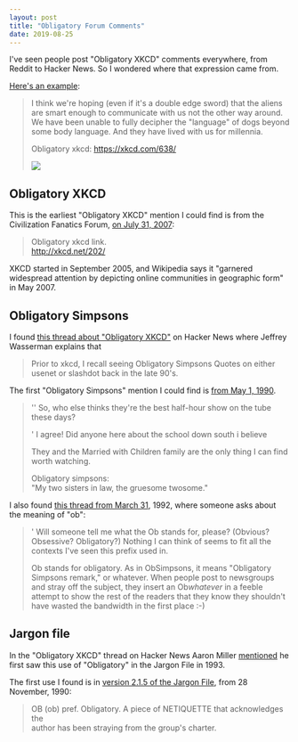 ```yaml
---
layout: post
title: "Obligatory Forum Comments"
date: 2019-08-25
---
```


I've seen people post "Obligatory XKCD" comments everywhere, from Reddit to Hacker News. So I wondered where that expression came from.

[Here's an example](https://news.ycombinator.com/item?id=20737377):

> I think we're hoping (even if it's a double edge sword) that the aliens are smart enough to communicate with us not the other way around. We have been unable to fully decipher the "language" of dogs beyond some body language. And they have lived with us for millennia.  
>
> Obligatory xkcd: https://xkcd.com/638/
>
> <img src="https://imgs.xkcd.com/comics/the_search.png"/>

## Obligatory XKCD

This is the earliest "Obligatory XKCD" mention I could find is from the Civilization Fanatics Forum, [on July 31, 2007](https://forums.civfanatics.com/threads/simpsons-intro-like-civ-iv-intro.234910/):

> Obligatory xkcd link.  
> http://xkcd.net/202/

XKCD started in September 2005, and Wikipedia says it "garnered widespread attention by depicting online communities in geographic form" in May 2007.

## Obligatory Simpsons

I found [this thread about "Obligatory XKCD"](https://news.ycombinator.com/item?id=12901286) on Hacker News where Jeffrey Wasserman explains that

> Prior to xkcd, I recall seeing Obligatory Simpsons Quotes on either usenet or slashdot back in the late 90's.

The first "Obligatory Simpsons" mention I could find is [from May 1, 1990](https://groups.google.com/forum/#!search/%22obligatory$20simpsons%22$20before$3A1993$2F01$2F01%7Csort:relevance/alt.tv.simpsons/nUnofR-SekE/QsD0aE1ACBYJ).

> '' So, who else thinks they're the best half-hour show on the tube these days?  
>
> ' I agree!  Did anyone here about the school down south i believe  
>
> They and the Married with Children family are the only thing I can find worth watching.  
>
> Obligatory simpsons:  
> "My two sisters in law, the gruesome twosome."

I also found [this thread from March 31](https://groups.google.com/d/msg/alt.tv.simpsons/GPlXTwRTXdA/sQDpyNnHBgMJ), 1992, where someone asks about the meaning of "ob":

> ' Will someone tell me what the Ob stands for, please?  (Obvious?  Obsessive?  Obligatory?)  Nothing I can think of seems to fit all the contexts I've seen this prefix used
in.  
>
> Ob stands for obligatory. As in ObSimpsons, it means "Obligatory Simpsons remark," or whatever. When people post to newsgroups and stray off the subject, they insert an Ob*whatever* in a feeble attempt to show the rest of the readers that they know they shouldn't have wasted the bandwidth in the first place :-)

## Jargon file

In the "Obligatory XKCD" thread on Hacker News Aaron Miller [mentioned](https://news.ycombinator.com/item?id=12902454) he first saw this use of "Obligatory" in the Jargon File in 1993.

The first use I found is in [version 2.1.5 of the Jargon File](http://www.catb.org/jargon/oldversions/jarg215.txt), from 28 November, 1990:

> OB (ob) pref. Obligatory.  A piece of NETIQUETTE that acknowledges the  
>   author has been straying from the group's charter.